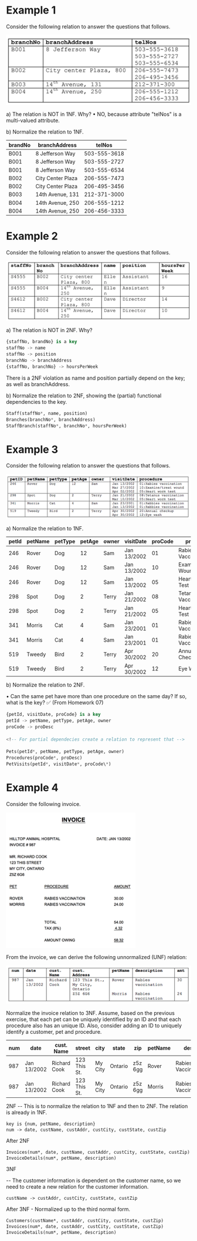 # Example 1

<!--  -->

Consider the following relation to answer the questions that follows.

![pic1.png](pics/pic1.png)

a) The relation is NOT in 1NF. Why?
• NO, because attribute "telNos" is a multi-valued attribute.

b) Normalize the relation to 1NF.

| brandNo | branchAddress     | telNos       |
| ------- | ----------------- | ------------ |
| B001    | 8 Jefferson Way   | 503-555-3618 |
| B001    | 8 Jefferson Way   | 503-555-2727 |
| B001    | 8 Jefferson Way   | 503-555-6534 |
| B002    | City Center Plaza | 206-555-7473 |
| B002    | City Center Plaza | 206-495-3456 |
| B003    | 14th Avenue, 131  | 212-371-3000 |
| B004    | 14th Avenue, 250  | 206-555-1212 |
| B004    | 14th Avenue, 250  | 206-456-3333 |

# Example 2

Consider the following relation to answer the questions that follows.

![pic2.png](pics/pic2.png)

a) The relation is NOT in 2NF. Why?

 <!-- 
    2NF: A relation is in 2NF if it is in 1NF and every non-key attribute is fully functionally dependent on the primary key.
    1NF: A relation is in 1NF if it contains no repeating groups.
  -->

```sql
{staffNo, brandNo} is a key
staffNo -> name
staffNo -> position
branchNo -> branchAddress
{staffNo, branchNo} -> hoursPerWeek
```

There is a 2NF violation as name and position partially depend on the key; as well as branchAddress.

b) Normalize the relation to 2NF, showing the (partial) functional dependencies to the key.

<!-- Relational Model -->

```sql
Staff(staffNo*, name, position)
Branches(branchNo*, branchAddress)
StaffBranch(staffNo*, branchNo*, hoursPerWeek)
```

# Example 3

Consider the following relation to answer the questions that follows.

![pic3.png](pics/pic3.png)

a) Normalize the relation to 1NF.

| petId | petName | petType | petAge | owner | visitDate   | proCode | proDesc             |
| ----- | ------- | ------- | ------ | ----- | ----------- | ------- | ------------------- |
| 246   | Rover   | Dog     | 12     | Sam   | Jan 13/2002 | 01      | Rabies Vaccination  |
| 246   | Rover   | Dog     | 12     | Sam   | Jan 13/2002 | 10      | Examine/Treat Wound |
| 246   | Rover   | Dog     | 12     | Sam   | Jan 13/2002 | 05      | Heart Worm Test     |
| 298   | Spot    | Dog     | 2      | Terry | Jan 21/2002 | 08      | Tetanus Vaccination |
| 298   | Spot    | Dog     | 2      | Terry | Jan 21/2002 | 05      | Heart Worm Test     |
| 341   | Morris  | Cat     | 4      | Sam   | Jan 23/2001 | 01      | Rabies Vaccination  |
| 341   | Morris  | Cat     | 4      | Sam   | Jan 23/2001 | 01      | Rabies Vaccination  |
| 519   | Tweedy  | Bird    | 2      | Terry | Apr 30/2002 | 20      | Annual Checkup      |
| 519   | Tweedy  | Bird    | 2      | Terry | Apr 30/2002 | 12      | Eye Wash            |

b) Normalize the relation to 2NF.

• Can the same pet have more than one procedure on the same day? If so, what is the key? ✅ (From Homework 07)

```sql
{petId, visitDate, proCode} is a key
petId -> petName, petType, petAge, owner
proCode -> proDesc

<!-- For partial dependecies create a relation to represent that -->

Pets(petId*, petName, petType, petAge, owner)
Procedures(proCode*, proDesc)
PetVisits(petId*, visitDate*, proCode\*)
```

<!--  -->

# Example 4

Consider the following invoice.

![pic4.png](pics/pic4.png)

From the invoice, we can derive the following unnormalized (UNF) relation:

![pic5.png](pics/pic5.png)

Normalize the invoice relation to 3NF. Assume, based on the previous exercise, that each pet can be uniquely identified by an ID and that each procedure also has an unique ID. Also, consider adding an ID to uniquely identify a customer, pet and procedure.

| num | date        | cust. Name   | street       | city    | state   | zip     | petName | desc               | amt |
| --- | ----------- | ------------ | ------------ | ------- | ------- | ------- | ------- | ------------------ | --- |
| 987 | Jan 13/2002 | Richard Cook | 123 This St. | My City | Ontario | z5z 6gg | Rover   | Rabies Vaccination | 30  |
| 987 | Jan 13/2002 | Richard Cook | 123 This St. | My City | Ontario | z5z 6gg | Morris  | Rabies Vaccination | 24  |

2NF
-- This is to normalize the relation to 1NF and then to 2NF. The relation is already in 1NF.

```
key is {num, petName, description}
num -> date, custName, custAddr, custCity, custState, custZip
```

After 2NF

```
Invoices(num*, date, custName, custAddr, custCity, custState, custZip)
InvoiceDetails(num*, petName, description)
```

3NF

-- The customer information is dependent on the customer name, so we need to create a new relation for the customer information.

```
custName -> custAddr, custCity, custState, custZip
```

After 3NF - Normalized up to the third normal form.

```
Customers(custName*, custAddr, custCity, custState, custZip)
Invoices(num*, date, custAddr, custCity, custState, custZip)
InvoiceDetails(num*, petName, description)
```
